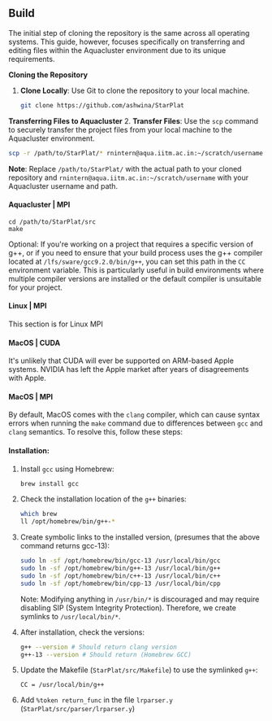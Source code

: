 ## Build

The initial step of cloning the repository is the same across all operating systems. This guide, however, focuses specifically on transferring and editing files within the Aquacluster environment due to its unique requirements.

**Cloning the Repository**
1. **Clone Locally**: Use Git to clone the repository to your local machine.
   ```bash
   git clone https://github.com/ashwina/StarPlat
   ```

**Transferring Files to Aquacluster**
2. **Transfer Files**: Use the `scp` command to securely transfer the project files from your local machine to the Aquacluster environment.
   ```bash
   scp -r /path/to/StarPlat/* rnintern@aqua.iitm.ac.in:~/scratch/username
   ```

**Note**: Replace `/path/to/StarPlat/` with the actual path to your cloned repository and `rnintern@aqua.iitm.ac.in:~/scratch/username` with your Aquacluster username and path.


#### Aquacluster | MPI

```
cd /path/to/StarPlat/src
make
```
Optional: If you're working on a project that requires a specific version of g++, or if you need to ensure that your build process uses the g++ compiler located at `/lfs/sware/gcc9.2.0/bin/g++`, you can set this path in the `CC` environment variable. This is particularly useful in build environments where multiple compiler versions are installed or the default compiler is unsuitable for your project.

#### Linux | MPI
This section is for Linux MPI

#### MacOS | CUDA

It's unlikely that CUDA will ever be supported on ARM-based Apple systems. NVIDIA has left the Apple market after years of disagreements with Apple.

#### MacOS | MPI
By default, MacOS comes with the `clang` compiler, which can cause syntax errors when running the `make` command due to differences between `gcc` and `clang` semantics. To resolve this, follow these steps:

#### Installation:

1. Install `gcc` using Homebrew:

   ```sh
   brew install gcc
   ```

2. Check the installation location of the `g++` binaries:

   ```sh
   which brew
   ll /opt/homebrew/bin/g++-*
   ```

3. Create symbolic links to the installed version, (presumes that the above command returns gcc-13):

   ```sh
   sudo ln -sf /opt/homebrew/bin/gcc-13 /usr/local/bin/gcc
   sudo ln -sf /opt/homebrew/bin/g++-13 /usr/local/bin/g++
   sudo ln -sf /opt/homebrew/bin/c++-13 /usr/local/bin/c++
   sudo ln -sf /opt/homebrew/bin/cpp-13 /usr/local/bin/cpp
   ```

   Note: Modifying anything in `/usr/bin/*` is discouraged and may require disabling SIP (System Integrity Protection). Therefore, we create symlinks to `/usr/local/bin/*`.

4. After installation, check the versions:

   ```sh
   g++ --version # Should return clang version
   g++-13 --version # Should return (Homebrew GCC)
   ```

5. Update the Makefile (`StarPlat/src/Makefile`) to use the symlinked `g++`:

   ```make
   CC = /usr/local/bin/g++
   ```
6. Add `%token return_func` in the file `lrparser.y` (`StarPlat/src/parser/lrparser.y`)